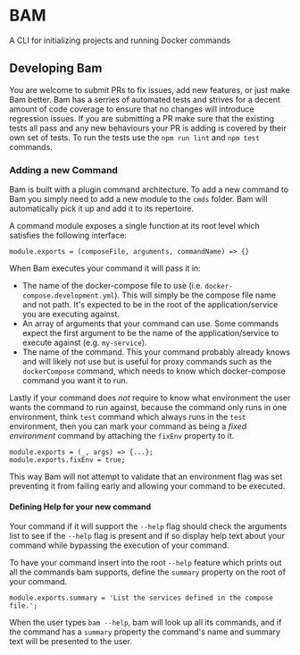 # BAM
A CLI for initializing projects and running Docker commands

## Developing Bam

You are welcome to submit PRs to fix issues, add new features, or just make Bam better.
Bam has a serries of automated tests and strives for a decent amount of code coverage to ensure that no changes will introduce regression issues. If you are submitting a PR make sure that the existing tests all pass and any new behaviours your PR is adding is covered by their own set of tests. To run the tests use the `npm run lint` and `npm test` commands.

### Adding a new Command

Bam is built with a plugin command architecture. To add a new command to Bam you simply need to add a new module to the `cmds` folder. Bam will automatically pick it up and add it to its repertoire.

A command module exposes a single function at its root level which satisfies the following interface:

```
module.exports = (composeFile, arguments, commandName) => {}
```

When Bam executes your command it will pass it in:
* The name of the docker-compose file to use (i.e. `docker-compose.development.yml`). This will simply be the compose file name and not path. It's expected to be in the root of the application/service you are executing against.
* An array of arguments that your command can use. Some commands expect the first argument to be the name of the application/service to execute against (e.g. `my-service`).
* The name of the command. This your command probably already knows and will likely not use but is useful for proxy commands such as the `dockerCompose` command, which needs to know which docker-compose command you want it to run.

Lastly if your command does *not* require to know what environment the user wants the command to run against, because the command only runs in one environment, think `test` command which always runs in the `test` environment, then you can mark your command as being a *fixed environment* command by attaching the `fixEnv` property to it.

```
module.exports = (_, args) => {...};
module.exports.fixEnv = true;
```

This way Bam will not attempt to validate that an environment flag was set preventing it from failing early and allowing your command to be executed.

#### Defining Help for your new command

Your command if it will support the `--help` flag should check the arguments list to see if the `--help` flag is present and if so display help text about your command while bypassing the execution of your command.

To have your command insert into the root `--help` feature which prints out all the commands bam supports, define the `summary` property on the root of your command.

```
module.exports.summary = 'List the services defined in the compose file.';
```

When the user types `bam --help`, bam will look up all its commands, and if the command has a `summary` property the command's name and summary text will be presented to the user.
